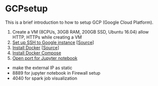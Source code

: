 # GCPsetup

This is a brief introduction to how to setup GCP (Google Cloud Platform). 

1. Create a VM (8CPUs, 30GB RAM, 200GB SSD, Ubuntu 16.04) allow HTTP, HTTPs while creating a VM 
2. <a href=https://github.com/kckenneth/GCPsetup/blob/master/ssh_setup.md>Set up SSH to Google instance</a> [<a href=https://cloud.google.com/compute/docs/instances/adding-removing-ssh-keys#project-wide>Source</a>]
3. <a href=https://github.com/kckenneth/GCPsetup/blob/master/docker.md>Install Docker</a> [<a href=https://www.digitalocean.com/community/tutorials/how-to-install-and-use-docker-on-ubuntu-16-04>Source</a>] 
4. <a href=https://www.digitalocean.com/community/tutorials/how-to-install-docker-compose-on-ubuntu-16-04>Install Docker Compose</a> 
5. <a href=https://medium.com/@kn.maragatham09/installing-jupyter-notebook-on-google-cloud-11979e40cd10>Open port for Jupyter notebook</a> 
- make the external IP as static 
- 8889 for jupyter notebook in Firewall setup 
- 4040 for spark job visualization 


